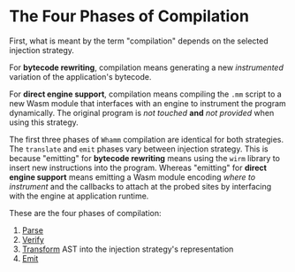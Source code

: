 # The Four Phases of Compilation #

First, what is meant by the term "compilation" depends on the selected injection strategy.

For **bytecode rewriting**, compilation means generating a new _instrumented_ variation of the application's bytecode.

For **direct engine support**, compilation means compiling the `.mm` script to a new Wasm module that interfaces with an engine to instrument the program dynamically.
The original program is _not touched_ **and** _not provided_ when using this strategy.

The first three phases of `Whamm` compilation are identical for both strategies.
The `translate` and `emit` phases vary between injection strategy.
This is because "emitting" for **bytecode rewriting** means using the `wirm` library to insert new instructions into the program.
Whereas "emitting" for **direct engine support** means emitting a Wasm module encoding _where to instrument_ and the callbacks to attach at the probed sites by interfacing with the engine at application runtime.

These are the four phases of compilation:
1. [Parse](parsing.md)
2. [Verify](verifying.md)
3. [Transform](devs/transform_ast.md) AST into the injection strategy's representation
4. [Emit](emit/emitting.md)
